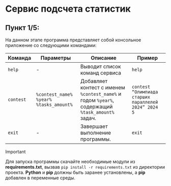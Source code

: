# Сервис подсчета статистик

## Пункт 1/5:
На данном этапе программа представляет собой консольное приложение со следующими командами:

| Команда   | Параметры                                  | Описание                                                                                        | Пример                                               |
|-----------|--------------------------------------------|-------------------------------------------------------------------------------------------------|------------------------------------------------------|
| `help`    | -                                          | Выводит список команд сервиса                                                                   | `help`                                               |
| `contest` | `%contest_name%` `%year%` `%tasks_amount%` | Добавляет контест с именем `%contest_name%` и годом `%year%`, содержащий `%task_amount%` задач. | `contest “Олимпиада старших параллелей 2024” 2024 5` |
| `exit`    | -                                          | Завершает выполнение программы.                                                                 | `exit`                                               |


> [!IMPORTANT]
> Для запуска программы скачайте необходимые модули из **requirements.txt**, вызвав `pip install -r requirements.txt` из директории проекта. **Python** и **pip** должны быть заранее установлены, а **pip** добавлен в переменные среды.
